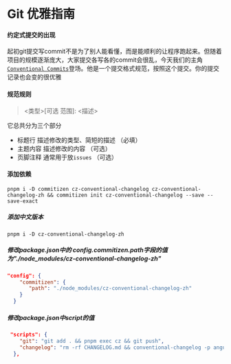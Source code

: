 # Git 优雅指南

#### 约定式提交的出现

起初git提交写commit不是为了别人能看懂，而是能顺利的让程序跑起来。但随着项目的规模逐渐庞大，大家提交各写各的commit会很乱，今天我们的主角[`Conventional Commits`](https://link.juejin.cn/?target=https%3A%2F%2Fwww.conventionalcommits.org%2Fen%2Fv1.0.0%2F)登场。他是一个提交格式规范，按照这个提交。你的提交记录也会变的很优雅



#### 规范规则

> <类型>[可选 范围]: <描述>

它总共分为三个部分

- 标题行 描述修改的类型、简短的描述 （必填）
- 主题内容 描述修改的内容 （可选）
- 页脚注释 通常用于放`issues` （可选）



#### 添加依赖

```shell
pnpm i -D commitizen cz-conventional-changelog cz-conventional-changelog-zh && commitizen init cz-conventional-changelog --save --save-exact
```

##### 添加中文版本

```shell
pnpm i -D cz-conventional-changelog-zh
```

##### 修改package.json中的 config.commitizen.path字段的值为"./node_modules/cz-conventional-changelog-zh"

```json
"config": {
    "commitizen": {
       "path": "./node_modules/cz-conventional-changelog-zh"
    }
  }
```

##### 修改package.json中script的值

```json
 "scripts": {
    "git": "git add . && pnpm exec cz && git push",
    "changelog": "rm -rf CHANGELOG.md && conventional-changelog -p angular -i CHANGELOG.md -s -r 0"
  },
```

